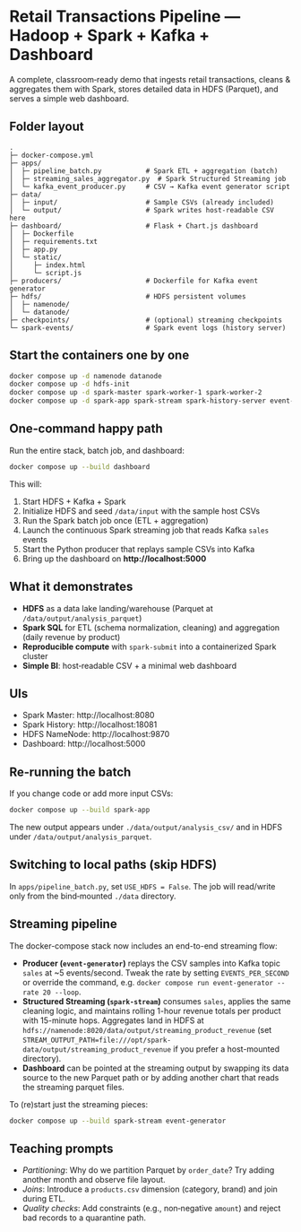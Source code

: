 # Retail Transactions Pipeline — Hadoop + Spark + Kafka + Dashboard

A complete, classroom‑ready demo that ingests retail transactions, cleans & aggregates them with Spark, stores detailed data in HDFS (Parquet), and serves a simple web dashboard.

## Folder layout
```
.
├─ docker-compose.yml
├─ apps/
│  ├─ pipeline_batch.py           # Spark ETL + aggregation (batch)
│  ├─ streaming_sales_aggregator.py  # Spark Structured Streaming job
│  └─ kafka_event_producer.py     # CSV → Kafka event generator script
├─ data/
│  ├─ input/                      # Sample CSVs (already included)
│  └─ output/                     # Spark writes host‑readable CSV here
├─ dashboard/                     # Flask + Chart.js dashboard
│  ├─ Dockerfile
│  ├─ requirements.txt
│  ├─ app.py
│  └─ static/
│     ├─ index.html
│     └─ script.js
├─ producers/                     # Dockerfile for Kafka event generator
├─ hdfs/                          # HDFS persistent volumes
│  ├─ namenode/
│  └─ datanode/
├─ checkpoints/                   # (optional) streaming checkpoints
└─ spark-events/                  # Spark event logs (history server)
```

## Start the containers one by one
```bash
docker compose up -d namenode datanode
docker compose up -d hdfs-init
docker compose up -d spark-master spark-worker-1 spark-worker-2
docker compose up -d spark-app spark-stream spark-history-server event-generator
```

## One‑command happy path
Run the entire stack, batch job, and dashboard:
```bash
docker compose up --build dashboard
```
This will:
1. Start HDFS + Kafka + Spark
2. Initialize HDFS and seed `/data/input` with the sample host CSVs
3. Run the Spark batch job once (ETL + aggregation)
4. Launch the continuous Spark streaming job that reads Kafka `sales` events
5. Start the Python producer that replays sample CSVs into Kafka
6. Bring up the dashboard on **http://localhost:5000**

## What it demonstrates
- **HDFS** as a data lake landing/warehouse (Parquet at `/data/output/analysis_parquet`)
- **Spark SQL** for ETL (schema normalization, cleaning) and aggregation (daily revenue by product)
- **Reproducible compute** with `spark-submit` into a containerized Spark cluster
- **Simple BI**: host‑readable CSV + a minimal web dashboard

## UIs
- Spark Master: http://localhost:8080
- Spark History: http://localhost:18081
- HDFS NameNode: http://localhost:9870
- Dashboard: http://localhost:5000

## Re‑running the batch
If you change code or add more input CSVs:
```bash
docker compose up --build spark-app
```
The new output appears under `./data/output/analysis_csv/` and in HDFS under `/data/output/analysis_parquet`.

## Switching to local paths (skip HDFS)
In `apps/pipeline_batch.py`, set `USE_HDFS = False`. The job will read/write only from the bind‑mounted `./data` directory.

## Streaming pipeline

The docker-compose stack now includes an end-to-end streaming flow:

- **Producer (`event-generator`)** replays the CSV samples into Kafka topic `sales` at ~5 events/second. Tweak the
  rate by setting `EVENTS_PER_SECOND` or override the command, e.g.
  `docker compose run event-generator --rate 20 --loop`.
- **Structured Streaming (`spark-stream`)** consumes `sales`, applies the same cleaning logic, and maintains rolling
  1-hour revenue totals per product with 15-minute hops. Aggregates land in HDFS at
  `hdfs://namenode:8020/data/output/streaming_product_revenue` (set `STREAM_OUTPUT_PATH=file:///opt/spark-data/output/streaming_product_revenue`
  if you prefer a host-mounted directory).
- **Dashboard** can be pointed at the streaming output by swapping its data source to the new Parquet path or by adding
  another chart that reads the streaming parquet files.

To (re)start just the streaming pieces:

```bash
docker compose up --build spark-stream event-generator
```

## Teaching prompts
- *Partitioning*: Why do we partition Parquet by `order_date`? Try adding another month and observe file layout.
- *Joins*: Introduce a `products.csv` dimension (category, brand) and join during ETL.
- *Quality checks*: Add constraints (e.g., non‑negative `amount`) and reject bad records to a quarantine path.
